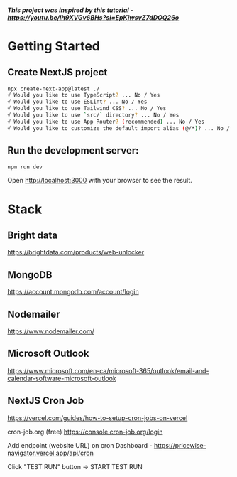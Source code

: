 ##### This project was inspired by this tutorial - https://youtu.be/lh9XVGv6BHs?si=EpKjwsvZ7dDOQ26o

# Getting Started

## Create NextJS project

```bash
npx create-next-app@latest ./
√ Would you like to use TypeScript? ... No / Yes
√ Would you like to use ESLint? ... No / Yes
√ Would you like to use Tailwind CSS? ... No / Yes
√ Would you like to use `src/` directory? ... No / Yes
√ Would you like to use App Router? (recommended) ... No / Yes
√ Would you like to customize the default import alias (@/*)? ... No / Yes
```

## Run the development server:

```bash
npm run dev
```

Open [http://localhost:3000](http://localhost:3000) with your browser to see the result.

# Stack
## Bright data
https://brightdata.com/products/web-unlocker

## MongoDB
https://account.mongodb.com/account/login

## Nodemailer
https://www.nodemailer.com/

## Microsoft Outlook
https://www.microsoft.com/en-ca/microsoft-365/outlook/email-and-calendar-software-microsoft-outlook

## NextJS Cron Job
https://vercel.com/guides/how-to-setup-cron-jobs-on-vercel

cron-job.org (free)
https://console.cron-job.org/login

Add endpoint (website URL) on cron Dashboard - https://pricewise-navigator.vercel.app/api/cron

Click "TEST RUN" button -> START TEST RUN



